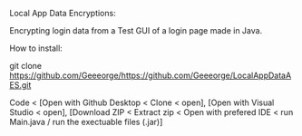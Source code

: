 Local App Data Encryptions:

Encrypting login data from a Test GUI of a login page made in Java.

How to install:

git clone https://github.com/Geeeorge/https://github.com/Geeeorge/LocalAppDataAES.git

Code < [Open with Github Desktop < Clone < open], [Open with Visual Studio < open], [Download ZIP < Extract zip < Open with prefered IDE < run Main.java / run the exectuable files (.jar)]
